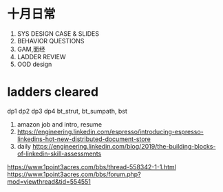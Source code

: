 # 十月日常
1. SYS DESIGN CASE & SLIDES
2. BEHAVIOR QUESTIONS
3. GAM,面经
4. LADDER REVIEW
5. OOD design

# ladders cleared
dp1 dp2 dp3 dp4
bt_strut, bt_sumpath, bst


1. amazon job and intro, resume
2. https://engineering.linkedin.com/espresso/introducing-espresso-linkedins-hot-new-distributed-document-store
3. daily
https://engineering.linkedin.com/blog/2019/the-building-blocks-of-linkedin-skill-assessments

https://www.1point3acres.com/bbs/thread-558342-1-1.html
https://www.1point3acres.com/bbs/forum.php?mod=viewthread&tid=554551
